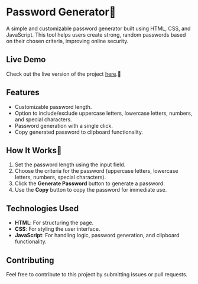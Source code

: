 # Password Generator🔐

A simple and customizable password generator built using HTML, CSS, and JavaScript. This tool helps users create strong, random passwords based on their chosen criteria, improving online security.

## Live Demo

Check out the live version of the project [here](https://ayushhhjaiswal.github.io/Password-generator/).🚀

## Features

- Customizable password length.
- Option to include/exclude uppercase letters, lowercase letters, numbers, and special characters.
- Password generation with a single click.
- Copy generated password to clipboard functionality.

## How It Works🔑

1. Set the password length using the input field.
2. Choose the criteria for the password (uppercase letters, lowercase letters, numbers, special characters).
3. Click the **Generate Password** button to generate a password.
4. Use the **Copy** button to copy the password for immediate use.

## Technologies Used

- **HTML**: For structuring the page.
- **CSS**: For styling the user interface.
- **JavaScript**: For handling logic, password generation, and clipboard functionality.
  
## Contributing

Feel free to contribute to this project by submitting issues or pull requests.


